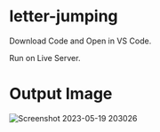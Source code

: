 # letter-jumping

Download Code and Open in VS Code. 

Run on Live Server.

# Output Image

![Screenshot 2023-05-19 203026](https://github.com/rohanmr/letter-jumping/assets/122428641/5950fb42-f10b-4225-a6ba-47aa1eecb742)
